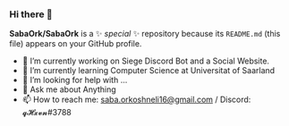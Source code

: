 ### Hi there 👋

**SabaOrk/SabaOrk** is a ✨ _special_ ✨ repository because its `README.md` (this file) appears on your GitHub profile.


- 🔭 I’m currently working on Siege Discord Bot and a Social Website.
- 🌱 I’m currently learning Computer Science at Universitat of Saarland
- 🤔 I’m looking for help with ...
- 💬 Ask me about Anything
- 📫 How to reach me: saba.orkoshneli16@gmail.com / Discord: 𝓺𝓗𝔁𝓿𝓷#3788 




